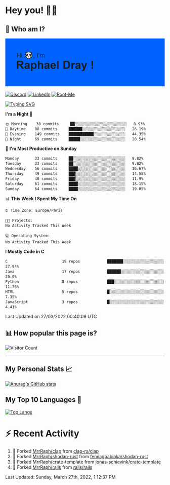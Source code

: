 # **Hey you! 👋🏼**

## **🔎 Who am I?**

<img src="https://github.com/MrrRaph/MrrRaph/blob/master/header.png?raw=true">

[![Discord](https://img.shields.io/badge/Discord-7289DA?style=for-the-badge&logo=discord&logoColor=white
)](https://discordapp.com/users/MrRaph#4214/)
[![LinkedIn](https://img.shields.io/badge/LinkedIn-0077B5?style=for-the-badge&logo=linkedin&logoColor=white)](https://www.linkedin.com/in/raphaeldray/)
[![Root-Me](https://img.shields.io/badge/dynamic/json?color=yellowgreen&label=Root-me%20Score&query=score&style=for-the-badge&url=https://raw.githubusercontent.com/MrrRaph/MrrRaph/master/root-me-stats.json&logoColor=white)](https://www.root-me.org/PandHacker)


[![Typing SVG](https://readme-typing-svg.herokuapp.com?font=glory&size=23&multiline=true&height=65&lines=CyberSecurity+Engineer+%F0%9F%92%BB;Freelance+Fullstack+Developer)](https://git.io/typing-svg)

<!--START_SECTION:waka-->
**I'm a Night 🦉** 

```text
🌞 Morning    30 commits     ██░░░░░░░░░░░░░░░░░░░░░░░   8.93% 
🌆 Daytime    88 commits     ██████░░░░░░░░░░░░░░░░░░░   26.19% 
🌃 Evening    149 commits    ███████████░░░░░░░░░░░░░░   44.35% 
🌙 Night      69 commits     █████░░░░░░░░░░░░░░░░░░░░   20.54%

```
📅 **I'm Most Productive on Sunday** 

```text
Monday       33 commits     ██░░░░░░░░░░░░░░░░░░░░░░░   9.82% 
Tuesday      33 commits     ██░░░░░░░░░░░░░░░░░░░░░░░   9.82% 
Wednesday    56 commits     ████░░░░░░░░░░░░░░░░░░░░░   16.67% 
Thursday     49 commits     ███░░░░░░░░░░░░░░░░░░░░░░   14.58% 
Friday       40 commits     ███░░░░░░░░░░░░░░░░░░░░░░   11.9% 
Saturday     61 commits     ████░░░░░░░░░░░░░░░░░░░░░   18.15% 
Sunday       64 commits     ████░░░░░░░░░░░░░░░░░░░░░   19.05%

```


📊 **This Week I Spent My Time On** 

```text
⌚︎ Time Zone: Europe/Paris

🐱‍💻 Projects: 
No Activity Tracked This Week

💻 Operating System: 
No Activity Tracked This Week

```

**I Mostly Code in C** 

```text
C                        19 repos            ███████░░░░░░░░░░░░░░░░░░   27.94% 
Java                     17 repos            ██████░░░░░░░░░░░░░░░░░░░   25.0% 
Python                   8 repos             ███░░░░░░░░░░░░░░░░░░░░░░   11.76% 
HTML                     5 repos             █░░░░░░░░░░░░░░░░░░░░░░░░   7.35% 
JavaScript               3 repos             █░░░░░░░░░░░░░░░░░░░░░░░░   4.41%

```



 Last Updated on 27/03/2022 00:40:09 UTC
<!--END_SECTION:waka-->

## **📊 How popular this page is?**

![Visitor Count](https://profile-counter.glitch.me/MrrRaph/count.svg)

---

## **My Personal Stats 📈**

[![Anurag's GitHub stats](https://github-readme-stats.vercel.app/api?username=mrrraph&count_private=true&show_icons=true&title_color=fff&text_color=fff&bg_color=30,36d1dc,904e95)](https://github.com/anuraghazra/github-readme-stats)

## **My Top 10 Languages 📣**

[![Top Langs](https://github-readme-stats.vercel.app/api/top-langs/?username=mrrraph&langs_count=10&layout=compact&hide=html,css&hide_title=true)](https://github.com/anuraghazra/github-readme-stats)


# **⚡ Recent Activity**

<!--RECENT_ACTIVITY:start-->
1. 🔱 Forked [MrrRaph/clap](https://github.com/MrrRaph/clap) from [clap-rs/clap](https://github.com/clap-rs/clap)
2. 🔱 Forked [MrrRaph/shodan-rust](https://github.com/MrrRaph/shodan-rust) from [femiagbabiaka/shodan-rust](https://github.com/femiagbabiaka/shodan-rust)
3. 🔱 Forked [MrrRaph/crate-template](https://github.com/MrrRaph/crate-template) from [jonas-schievink/crate-template](https://github.com/jonas-schievink/crate-template)
4. 🔱 Forked [MrrRaph/rails](https://github.com/MrrRaph/rails) from [rails/rails](https://github.com/rails/rails)
<!--RECENT_ACTIVITY:end-->
<!--RECENT_ACTIVITY:last_update-->
Last Updated: Sunday, March 27th, 2022, 1:12:37 PM
<!--RECENT_ACTIVITY:last_update_end-->
